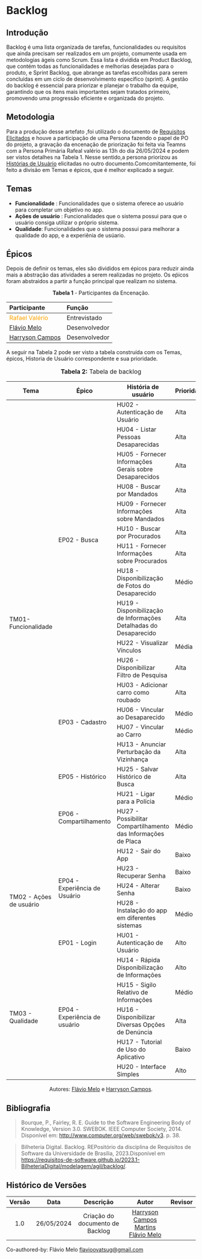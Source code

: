# Backlog

## Introdução

Backlog é uma lista organizada de tarefas, funcionalidades ou requisitos que ainda precisam ser realizados em um projeto, comumente usada em metodologias ágeis como Scrum. Essa lista é dividida em Product Backlog, que contém todas as funcionalidades e melhorias desejadas para o produto, e Sprint Backlog, que abrange as tarefas escolhidas para serem concluídas em um ciclo de desenvolvimento específico (sprint). A gestão do backlog é essencial para priorizar e planejar o trabalho da equipe, garantindo que os itens mais importantes sejam tratados primeiro, promovendo uma progressão eficiente e organizada do projeto.

## Metodologia

Para a produção desse artefato ,foi utilizado o documento de [Requisitos Elicitados](https://requisitos-de-software.github.io/2024.1-Sinesp_Cidadao/elicitacao/tecnicas/Requisitos_elicitados/) e houve a participação de uma Persona fazendo o papel de PO do projeto, a gravação da encenação de priorização foi feita via Teamns com a Persona Primária Rafeal valério as 13h do dia 26/05/2024 e podem ser vistos detalhes na Tabela 1. Nesse sentido,a persona priorizou as [Histórias de Usuário](Sinesp_Cidadao) elicitadas no outro documento.Comcomitantemente, foi feito a divisão em Temas e épicos, que é melhor explicado a seguir.

## Temas

- **Funcionalidade** : Funcionalidades que o sistema oferece ao usuário para completar um objetivo no app.
- **Ações de usuário** : Funcionalidades que o sistema possui para que o usuário consiga utilizar o próprio sistema.
- **Qualidade**: Funcionalidades que o sistema possui para melhorar a qualidade do app, e a experiênia de usúario.

## Épicos

Depois de definir os temas, eles são divididos em épicos para reduzir ainda mais a abstração das atividades a serem realizadas no projeto. Os eṕicos foram abstraidos a partir a função principal que realizam no sistema.




<center>

**Tabela 1** - Participantes da Encenação.

| **Participante**                                        | **Função**     |
| :------------------------------------------------------ | :------------- |
| <span style = "color: orange"> Rafael Valério</span>    | Entrevistado   |
|     [Flávio Melo](https://github.com/flavioovatsug)     | Desenvolvedor  |
|   [Harryson Campos](https://github.com/harry-cmartin)   | Desenvolvedor  |

</center>

A seguir na Tabela 2 pode ser visto a tabela construída com os Temas, épicos, Historia de Usuário correspondente e sua prioridade.

<center>


<div align="center">
<font size="3"><p style="text-align: center"><b>Tabela 2:</b> Tabela de backlog</p></font>
</div>

<table>
<thead>
    <tr>
        <th>Tema</th>
        <th>Épico</th>
        <th>História de usuário</th>
        <th>Prioridade</th>
    </tr>
</thead>
<tbody>
    <tr>
        <td rowspan="18"> TM01- Funcionalidade </td>
        <td rowspan="11"> EP02 - Busca </td>
        <td> HU02 - Autenticação de Usuário </td>
        <td>  Alta</td>
    </tr>
    <tr>
        <td> HU04 - Listar Pessoas Desaparecidas </td>
        <td> Alta</td>
    </tr>
    <tr>
        <td> HU05 - Fornecer Informações Gerais sobre Desaparecidos </td>
        <td> Alta </td>
    <tr>
        <td> HU08 - Buscar por Mandados </td>
        <td> Alta </td>
    </tr>
     <tr>
        <td> HU09 - Fornecer Informações sobre Mandados </td>
        <td> Alta </td>
    </tr>
     <tr>
        <td> HU10 - Buscar por Procurados </td>
        <td> Alta </td>
    </tr>
      <tr>
        <td> HU11 - Fornecer Informações sobre Procurados </td>
        <td> Alta </td>
    </tr>
      <tr>
        <td> HU18 - Disponibilização de Fotos do Desaparecido </td>
        <td> Médio </td>
    </tr>
      <tr>
        <td> HU19 - Disponibilização de Informações Detalhadas do Desaparecido </td>
        <td> Alta </td>
    </tr>
      <tr>
        <td> HU22 - Visualizar Vínculos </td>
        <td> Média </td>
    </tr>
     <tr>
        <td> HU26 - Disponibilizar Filtro de Pesquisa </td>
        <td> Alta  </td>
    </tr>
    <tr>
        <td rowspan="4"> EP03 - Cadastro </td>
        <td> HU03 - Adicionar carro como roubado </td>
        <td> Alta </td>
    </tr>
     <tr>
        <td> HU06 - Vincular ao Desaparecido </td>
        <td> Médio </td>
    </tr>
     <tr>
        <td> HU07 - Vincular ao Carro </td>
        <td> Médio </td>
    </tr>
     <tr>
        <td> HU13 - Anunciar Perturbação da Vizinhança </td>
        <td> Alta </td>
    </tr>
        <tr>
        <td rowspan="1"> EP05 - Histórico </td>
        <td> HU25 - Salvar Histórico de Busca </td>
        <td> Alta </td>
    </tr>
          <tr>
        <td rowspan="2"> EP06 - Compartilhamento </td>
        <td> HU21 - Ligar para a Polícia </td>
        <td> Médio </td>
    </tr>
     <tr>
        <td> HU27 - Possibilitar Compartilhamento das Informações de Placa </td>
        <td> Médio </td>
    </tr>
    <tr>
        <td rowspan="5"> TM02 - Ações de usuário </td>
        <td rowspan="4"> EP04 - Experiência de Usuário </td>
        <td> HU12 - Sair do App </td>
        <td> Baixo </td>
    </tr>
     <tr>
        <td>HU23 - Recuperar Senha</td>
        <td>Baixo</td>
    </tr>
    <tr>
        <td>HU24 - Alterar Senha</td>
        <td>Baixo</td>
    </tr>
    <tr>
        <td>HU28 - Instalação do app em diferentes sistemas </td>
        <td>Médio</td>
    </tr>
    <tr>
        <td rowspan="1">EP01 - Login</td>
        <td>HU01 - Autenticação de Usuário</td>
        <td>Alto</td>
    </tr>
     <tr>
        <td rowspan="6"> TM03 - Qualidade</td>
        <td rowspan="6"> EP04 - Experiência de usuário</td>
        <td>HU14 - Rápida Disponibilização de Informações </td>
        <td>Alto</td>
    </tr>
    <tr>
        <td>HU15 - Sigilo Relativo de Informações </td>
        <td>Médio</td>
    </tr>
    <tr>
        <td>HU16 - Disponibilizar Diversas Opções de Denúncia </td>
        <td>Alta</td>
    </tr>
    <tr>
        <td>HU17 - Tutorial de Uso do Aplicativo </td>
        <td>Baixo</td>
    </tr>
     <tr>
        <td>HU20 - Interface Simples </td>
        <td>Alto</td>
    </tr>
   
</tbody>
</table>



Autores: [Flávio Melo](https://github.com/flavioovatsug) e [Harryson Campos](https://github.com/harry-cmartin).

</center>



## Bibliografia


> Bourque, P., Fairley, R. E. Guide to the Software Engineering Body of Knowledge, Version 3.0. SWEBOK. IEEE Computer Society, 2014. Disponível em: http://www.computer.org/web/swebok/v3. p. 38.


> Bilheteria Digital. Backlog. REPositório da disciplina de Requisitos de Software da Universidade de Brasília, 2023.Disponível em https://requisitos-de-software.github.io/2023.1-BilheteriaDigital/modelagem/agil/backlog/.




## Histórico de Versões
| Versão | Data | Descrição | Autor | Revisor |
| :----: | :--: | :-------: | :---: | :-----: |
| 1.0 | 26/05/2024 | Criação do documento de Backlog |  [Harryson Campos Martins](https://github.com/harry-cmartin) [Flávio Melo](https://github.com/flavioovatsug)|  |

Co-authored-by: Flávio Melo <flavioovatsug@gmail.com>
